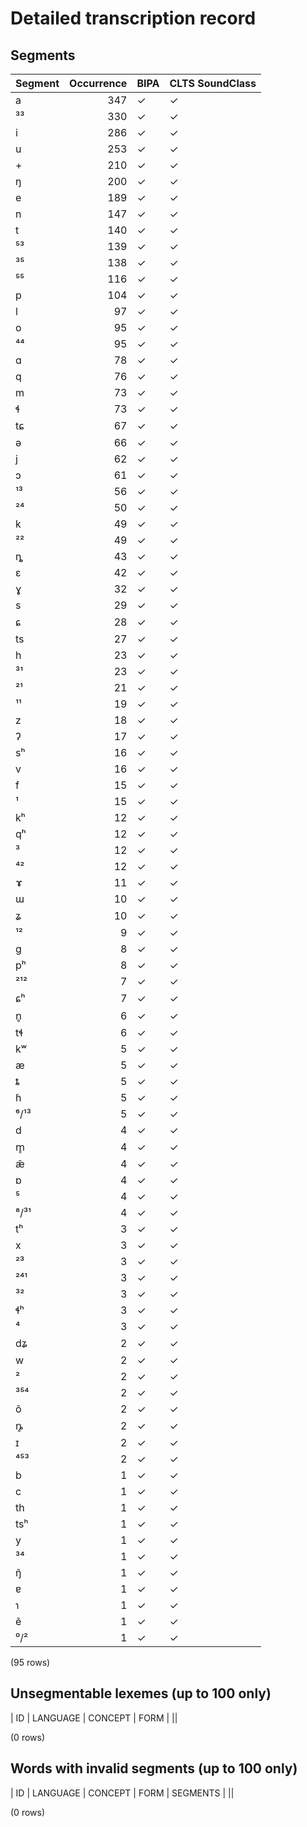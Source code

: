 
# Detailed transcription record

## Segments

| Segment | Occurrence | BIPA | CLTS SoundClass |
|:----------|-------------:|:-------|:------------------|
| a | 347 | ✓ | ✓ |
| ³³ | 330 | ✓ | ✓ |
| i | 286 | ✓ | ✓ |
| u | 253 | ✓ | ✓ |
| + | 210 | ✓ | ✓ |
| ŋ | 200 | ✓ | ✓ |
| e | 189 | ✓ | ✓ |
| n | 147 | ✓ | ✓ |
| t | 140 | ✓ | ✓ |
| ⁵³ | 139 | ✓ | ✓ |
| ³⁵ | 138 | ✓ | ✓ |
| ⁵⁵ | 116 | ✓ | ✓ |
| p | 104 | ✓ | ✓ |
| l | 97 | ✓ | ✓ |
| o | 95 | ✓ | ✓ |
| ⁴⁴ | 95 | ✓ | ✓ |
| ɑ | 78 | ✓ | ✓ |
| q | 76 | ✓ | ✓ |
| m | 73 | ✓ | ✓ |
| ɬ | 73 | ✓ | ✓ |
| tɕ | 67 | ✓ | ✓ |
| ə | 66 | ✓ | ✓ |
| j | 62 | ✓ | ✓ |
| ɔ | 61 | ✓ | ✓ |
| ¹³ | 56 | ✓ | ✓ |
| ²⁴ | 50 | ✓ | ✓ |
| k | 49 | ✓ | ✓ |
| ²² | 49 | ✓ | ✓ |
| ȵ | 43 | ✓ | ✓ |
| ɛ | 42 | ✓ | ✓ |
| ɣ | 32 | ✓ | ✓ |
| s | 29 | ✓ | ✓ |
| ɕ | 28 | ✓ | ✓ |
| ts | 27 | ✓ | ✓ |
| h | 23 | ✓ | ✓ |
| ³¹ | 23 | ✓ | ✓ |
| ²¹ | 21 | ✓ | ✓ |
| ¹¹ | 19 | ✓ | ✓ |
| z | 18 | ✓ | ✓ |
| ʔ | 17 | ✓ | ✓ |
| sʰ | 16 | ✓ | ✓ |
| v | 16 | ✓ | ✓ |
| f | 15 | ✓ | ✓ |
| ¹ | 15 | ✓ | ✓ |
| kʰ | 12 | ✓ | ✓ |
| qʰ | 12 | ✓ | ✓ |
| ³ | 12 | ✓ | ✓ |
| ⁴² | 12 | ✓ | ✓ |
| ɤ | 11 | ✓ | ✓ |
| ɯ | 10 | ✓ | ✓ |
| ʑ | 10 | ✓ | ✓ |
| ¹² | 9 | ✓ | ✓ |
| g | 8 | ✓ | ✓ |
| pʰ | 8 | ✓ | ✓ |
| ²¹² | 7 | ✓ | ✓ |
| ɕʰ | 7 | ✓ | ✓ |
| n̥ | 6 | ✓ | ✓ |
| tɬ | 6 | ✓ | ✓ |
| kʷ | 5 | ✓ | ✓ |
| æ | 5 | ✓ | ✓ |
| ȶ | 5 | ✓ | ✓ |
| ɦ | 5 | ✓ | ✓ |
| ⁶/¹³ | 5 | ✓ | ✓ |
| d | 4 | ✓ | ✓ |
| m̥ | 4 | ✓ | ✓ |
| æ̃ | 4 | ✓ | ✓ |
| ɒ | 4 | ✓ | ✓ |
| ⁵ | 4 | ✓ | ✓ |
| ⁸/³¹ | 4 | ✓ | ✓ |
| tʰ | 3 | ✓ | ✓ |
| x | 3 | ✓ | ✓ |
| ²³ | 3 | ✓ | ✓ |
| ²⁴¹ | 3 | ✓ | ✓ |
| ³² | 3 | ✓ | ✓ |
| ɬʰ | 3 | ✓ | ✓ |
| ⁴ | 3 | ✓ | ✓ |
| dʑ | 2 | ✓ | ✓ |
| w | 2 | ✓ | ✓ |
| ² | 2 | ✓ | ✓ |
| ³⁵⁴ | 2 | ✓ | ✓ |
| õ | 2 | ✓ | ✓ |
| ȵ̥ | 2 | ✓ | ✓ |
| ɪ | 2 | ✓ | ✓ |
| ⁴⁵³ | 2 | ✓ | ✓ |
| b | 1 | ✓ | ✓ |
| c | 1 | ✓ | ✓ |
| th | 1 | ✓ | ✓ |
| tsʰ | 1 | ✓ | ✓ |
| y | 1 | ✓ | ✓ |
| ³⁴ | 1 | ✓ | ✓ |
| ŋ̃ | 1 | ✓ | ✓ |
| ɐ | 1 | ✓ | ✓ |
| ɿ | 1 | ✓ | ✓ |
| ẽ | 1 | ✓ | ✓ |
| ⁰/² | 1 | ✓ | ✓ |

(95 rows)



## Unsegmentable lexemes (up to 100 only)

| ID | LANGUAGE | CONCEPT | FORM |
||

(0 rows)



## Words with invalid segments (up to 100 only)

| ID | LANGUAGE | CONCEPT | FORM | SEGMENTS |
||

(0 rows)


